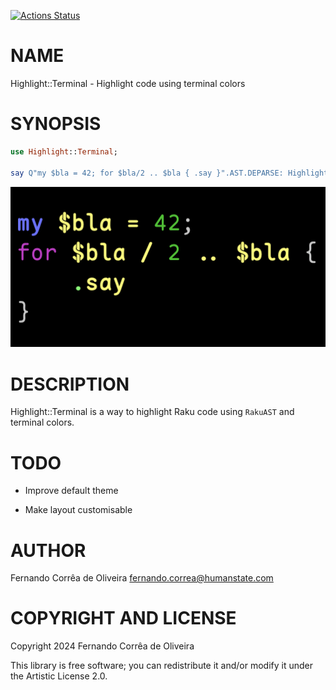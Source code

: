 [![Actions Status](https://github.com/FCO/Highlight-Terminal/actions/workflows/test.yml/badge.svg)](https://github.com/FCO/Highlight-Terminal/actions)

NAME
====

Highlight::Terminal - Highlight code using terminal colors

SYNOPSIS
========

```raku
use Highlight::Terminal;

say Q"my $bla = 42; for $bla/2 .. $bla { .say }".AST.DEPARSE: Highlight::Terminal;
```

![Highlighted code](highlighted.png)

DESCRIPTION
===========

Highlight::Terminal is a way to highlight Raku code using `RakuAST` and terminal colors.

TODO
====

  * Improve default theme

  * Make layout customisable

AUTHOR
======

Fernando Corrêa de Oliveira <fernando.correa@humanstate.com>

COPYRIGHT AND LICENSE
=====================

Copyright 2024 Fernando Corrêa de Oliveira

This library is free software; you can redistribute it and/or modify it under the Artistic License 2.0.

